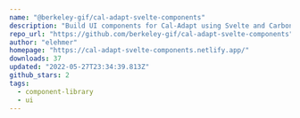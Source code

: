 ```yaml
---
name: "@berkeley-gif/cal-adapt-svelte-components"
description: "Build UI components for Cal-Adapt using Svelte and Carbon Design."
repo_url: "https://github.com/berkeley-gif/cal-adapt-svelte-components"
author: "elehmer"
homepage: "https://cal-adapt-svelte-components.netlify.app/"
downloads: 37
updated: "2022-05-27T23:34:39.813Z"
github_stars: 2
tags: 
  - component-library
  - ui
---
```

